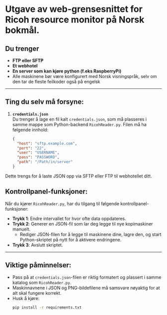 # Utgave av web-grensesnittet for Ricoh resource monitor på Norsk bokmål.

## Du trenger
- **FTP eller SFTP**
- **Et webhotel**
- **En server som kan kjøre python (f.eks RaspberryPi)**
- Alle maskinene bør være konfigurert med Norsk visningspråk, selv om den tar de fleste feilkoder også på engelsk

---

## Ting du selv må forsyne:
1. **`credentials.json`**  
   Du trenger å lage en fil kalt `credentials.json`, som må plasseres i samme mappe som Python-backend `RicohReader.py`. Filen må ha følgende innhold:
   ```json
   {
     "host": "sftp.example.com",
     "port": "22",
     "user": "USERNAME",
     "pass": "PASSWORD",
     "path": "/Path/in/server"
   }

Dette trengs for å laste JSON opp via SFTP eller FTP til webhotellet ditt.

## Kontrollpanel-funksjoner:
Når du kjører `RicohReader.py`, har du tilgang til følgende kontrollpanel-funksjoner:

- **Trykk 1**: Endre intervallet for hvor ofte data oppdateres.
- **Trykk 2**: Generer en JSON-fil som lar deg legge til nye kopimaskiner manuelt.
  - Rediger JSON-filen for å legge til maskinene dine, lagre den, og start Python-skriptet på nytt for å aktivere endringene.
- **Trykk 3**: Avslutt skriptet.

---

## Viktige påminnelser:
- Pass på at `credentials.json`-filen er riktig formatert og plassert i samme katalog som `RicohReader.py`.
- Maskinnavnene i JSON og PNG-bildefilene må samsvare nøyaktig for at alt skal fungere korrekt.
- Husk å kjøre:
  ```bash
  pip install -r requirements.txt
